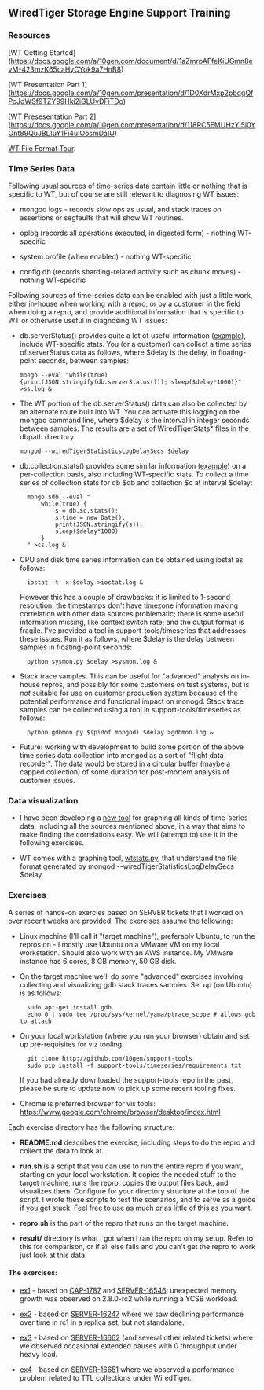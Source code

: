 ## WiredTiger Storage Engine Support Training

### Resources

[WT Getting Started]
(https://docs.google.com/a/10gen.com/document/d/1aZmrpAFfeKiUGmn8evM-423mzK65caHyCYok9a7HnB8)

[WT Presentation Part 1]
(https://docs.google.com/a/10gen.com/presentation/d/1D0XdrMxp2pbqgQfPcJdWSf9TZY99Hki2iGLUvDFiTDo)


[WT Presesentation Part 2]
(https://docs.google.com/a/10gen.com/presentation/d/118RC5EMUHzYl5i0YOnt89QuJBL1uY1Fi4uIOosmDaIU)

[WT File Format Tour](../mdb-wt/tour.md).


### Time Series Data

Following usual sources of time-series data contain little or nothing
that is specific to WT, but of course are still relevant to diagnosing
WT issues:

* mongod logs - records slow ops as usual, and stack traces
  on assertions or segfaults that will show WT routines.

* oplog (records all operations executed, in digested form) - nothing
  WT-specific

* system.profile (when enabled) - nothing WT-specific

* config db (records sharding-related activity such as chunk moves) -
  nothing WT-specific

Following sources of time-series data can be enabled with just a
little work, either in-house when working with a repro, or by a
customer in the field when doing a repro, and provide additional
information that is specific to WT or otherwise useful in diagnosing
WT issues:

* db.serverStatus() provides quite a lot of useful information
  ([example](ex-ss.json)), include WT-specific stats. You (or a
  customer) can collect a time series of serverStatus data as follows,
  where $delay is the delay, in floating-point seconds, between
  samples:

      mongo --eval "while(true) {print(JSON.stringify(db.serverStatus())); sleep($delay*1000)}" >ss.log &

* The WT portion of the db.serverStatus() data can also be collected
  by an alternate route built into WT. You can activate this logging
  on the mongod command line, where $delay is the interval in integer
  seconds between samples. The results are a set of WiredTigerStats\*
  files in the dbpath directory.

      mongod --wiredTigerStatisticsLogDelaySecs $delay

* db.collection.stats() provides some similar information
  ([example](ex-cs.json)) on a per-collection basis, also including
  WT-specific stats. To collect a time series of collection stats for
  db $db and collection $c at interval $delay:

        mongo $db --eval "
            while(true) {
                s = db.$c.stats();
                s.time = new Date();
                print(JSON.stringify(s));
                sleep($delay*1000)
            }
        " >cs.log &

* CPU and disk time series information can be obtained using iostat as
  follows:

        iostat -t -x $delay >iostat.log &

  However this has a couple of drawbacks: it is limited to 1-second
  resolution; the timestamps don't have timezone information making
  correlation with other data sources problematic; there is some
  useful information missing, like context switch rate; and the output
  format is fragile. I've provided a tool in support-tools/timeseries
  that addresses these issues. Run it as follows, where $delay is the
  delay between samples in floating-point seconds:

        python sysmon.py $delay >sysmon.log &

* Stack trace samples. This can be useful for "advanced" analysis on
  in-house repros, and possibly for some customers on test systems,
  but is *not* suitable for use on customer production system because
  of the potential performance and functional impact on monogd. Stack
  trace samples can be collected using a tool in
  support-tools/timeseries as follows:

        python gdbmon.py $(pidof mongod) $delay >gdbmon.log &

* Future: working with development to build some portion of the above
  time series data collection into mongod as a sort of "flight data
  recorder". The data would be stored in a circular buffer (maybe a
  capped collection) of some duration for post-mortem analysis of
  customer issues.

### Data visualization

* I have been developing a [new tool](../timeseries) for graphing all
  kinds of time-series data, including all the sources mentioned
  above, in a way that aims to make finding the correlations easy. We
  will (attempt to) use it in the following exercises.

* WT comes with a graphing tool,
  [wtstats.py](https://github.com/wiredtiger/wiredtiger/blob/master/tools/wtstats.py),
  that understand the file format generated by mongod
  --wiredTigerStatisticsLogDelaySecs $delay.

### Exercises

A series of hands-on exercies based on SERVER tickets that I worked on
over recent weeks are provided.  The exercises assume the following:

* Linux machine (I'll call it "target machine"), preferably Ubuntu, to
  run the repros on - I mostly use Ubuntu on a VMware VM on my local
  workstation. Should also work with an AWS instance. My VMware
  instance has 6 cores, 8 GB memory, 50 GB disk.

* On the target machine we'll do some "advanced" exercises involving
  collecting and visualizing gdb stack traces samples. Set up (on
  Ubuntu) is as follows:

        sudo apt-get install gdb
        echo 0 | sudo tee /proc/sys/kernel/yama/ptrace_scope # allows gdb to attach

* On your local workstation (where you run your browser) obtain and
  set up pre-requisites for viz tooling:

        git clone http://github.com/10gen/support-tools
        sudo pip install -f support-tools/timeseries/requirements.txt

  If you had already downloaded the support-tools repo in the past,
  please be sure to update now to pick up some recent tooling fixes.

* Chrome is preferred browser for vis tools: https://www.google.com/chrome/browser/desktop/index.html

Each exercise directory has the following structure:

* **README.md** describes the exercise, including steps to do the repro
  and collect the data to look at.

* **run.sh** is a script that you can use to run the entire repro if you
  want, starting on your local workstation. It copies the needed stuff
  to the target machine, runs the repro, copies the output files back,
  and visualizes them. Configure for your directory structure at the
  top of the script. I wrote these scripts to test the scenarios, and
  to serve as a guide if you get stuck. Feel free to use as much or as
  little of this as you want.

* **repro.sh** is the part of the repro that runs on the target machine.

* **result/** directory is what I got when I ran the repro on my
  setup. Refer to this for comparison, or if all else fails and you
  can't get the repro to work just look at this data.


#### The exercises:

* [ex1](ex1) - based on
  [CAP-1787](https://jira.mongodb.org/browse/CAP-1787) and
  [SERVER-16546](https://jira.mongodb.org/browse/SERVER-16546):
  unexpected memory growth was observed on 2.8.0-rc2 while running a
  YCSB workload.

* [ex2](ex2) - based on
  [SERVER-16247](https://jira.mongodb.org/browse/SERVER-16247) where
  we saw declining performance over time in rc1 in a replica set, but
  not standalone.

* [ex3](ex3) - based on
  [SERVER-16662](https://jira.mongodb.org/browse/SERVER-16662) (and
  several other related tickets) where we observed occasional extended
  pauses with 0 throughput under heavy load.


* [ex4](ex4) - based on
  [SERVER-16651](https://jira.mongodb.org/browse/SERVER-SERVER-16651)
  where we observed a performance problem related to TTL collections
  under WiredTiger.
